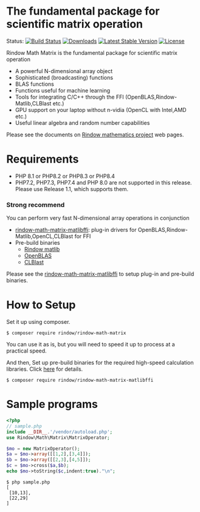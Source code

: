 The fundamental package for scientific matrix operation
=======================================================
Status:
[![Build Status](https://github.com/rindow/rindow-math-matrix/workflows/tests/badge.svg)](https://github.com/rindow/rindow-math-matrix/actions)
[![Downloads](https://img.shields.io/packagist/dt/rindow/rindow-math-matrix)](https://packagist.org/packages/rindow/rindow-math-matrix)
[![Latest Stable Version](https://img.shields.io/packagist/v/rindow/rindow-math-matrix)](https://packagist.org/packages/rindow/rindow-math-matrix)
[![License](https://img.shields.io/packagist/l/rindow/rindow-math-matrix)](https://packagist.org/packages/rindow/rindow-math-matrix)

Rindow Math Matrix is the fundamental package for scientific matrix operation

- A powerful N-dimensional array object
- Sophisticated (broadcasting) functions
- BLAS functions
- Functions useful for machine learning
- Tools for integrating C/C++ through the FFI (OpenBLAS,Rindow-Matlib,CLBlast etc.)
- GPU support on your laptop without n-vidia (OpenCL with Intel,AMD etc.)
- Useful linear algebra and random number capabilities

Please see the documents on [Rindow mathematics project](https://rindow.github.io/mathematics/) web pages.

Requirements
============

- PHP 8.1 or PHP8.2 or PHP8.3 or PHP8.4
- PHP7.2, PHP7.3, PHP7.4 and PHP 8.0 are not supported in this release. Please use Release 1.1, which supports them.

### Strong recommend ###
You can perform very fast N-dimensional array operations in conjunction

- [rindow-math-matrix-matlibffi](https://github.com/rindow/rindow-math-matrix-matlibffi): plug-in drivers for OpenBLAS,Rindow-Matlib,OpenCL,CLBlast for FFI
- Pre-build binaries
  - [Rindow matlib](https://github.com/rindow/rindow-matlib/releases)
  - [OpenBLAS](https://github.com/xianyi/OpenBLAS/releases)
  - [CLBlast](https://github.com/CNugteren/CLBlast/releases)

Please see the [rindow-math-matrix-matlibffi](https://github.com/rindow/rindow-math-matrix-matlibffi) to setup plug-in and pre-build binaries.

How to Setup
============
Set it up using composer.

```shell
$ composer require rindow/rindow-math-matrix
```

You can use it as is, but you will need to speed it up to process at a practical speed.

And then, Set up pre-build binaries for the required high-speed calculation libraries. Click [here](https://github.com/rindow/rindow-math-matrix-matlibffi) for details.

```shell
$ composer require rindow/rindow-math-matrix-matlibffi
```

Sample programs
===============
```php
<?php
// sample.php
include __DIR__.'/vendor/autoload.php';
use Rindow\Math\Matrix\MatrixOperator;

$mo = new MatrixOperator();
$a = $mo->array([[1,2],[3,4]]);
$b = $mo->array([[2,3],[4,5]]);
$c = $mo->cross($a,$b);
echo $mo->toString($c,indent:true)."\n";
```
```shell
$ php sample.php
[
 [10,13],
 [22,29]
]
```
